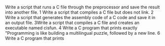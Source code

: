 Write a script that runs a C file through the preprocessor and save the result into another file. 1 Write a script that compiles a C file but does not link. 2 Write a script that generates the assembly code of a C code and save it in an output file. 3Write a script that compiles a C file and creates an executable named cisfun. 4 Write a C program that prints exactly "Programming is like building a multilingual puzzle, followed by a new line. 6 Write a C program that prints 

